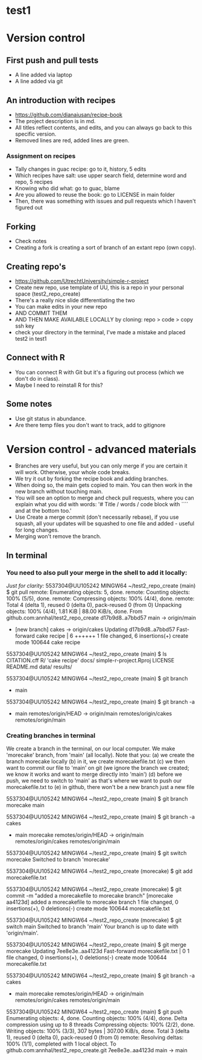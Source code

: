 # test1

# Version control 

## First push and pull tests
- A line added via laptop
- A line added via git

## An introduction with recipes 
- https://github.com/dianaiusan/recipe-book
- The project description is in md.
- All titles reflect contents, and edits, and you can always go back to this specific version.
- Removed lines are red, added lines are green.

### Assignment on recipes
- Tally changes in guac recipe: go to it, history, 5 edits
- Which recipes have salt: use upper search field, determine word and repo, 5 recipes
- Knowing who did what: go to guac, blame
- Are you allowed to reuse the book: go to LICENSE in main folder
- Then, there was something with issues and pull requests which I haven't figured out

## Forking
- Check notes
- Creating a fork is creating a sort of branch of an extant repo (own copy).

## Creating repo's
- https://github.com/UtrechtUniversity/simple-r-project
- Create new repo, use template of UU, this is a repo in your personal space (test2_repo_create)
- There's a really nice slide differentiating the two
- You can make edits in your new repo
- AND COMMIT THEM
- AND THEN MAKE AVAILABLE LOCALLY by cloning: repo > code > copy ssh key
- check your directory in the terminal, I've made a mistake and placed test2 in test1

## Connect with R
- You can connect R with Git but it's a figuring out process (which we don't do in class).
- Maybe I need to reinstall R for this? 

## Some notes
- Use git status in abundance.
- Are there temp files you don't want to track, add to gitignore

# Version control - advanced materials
- Branches are very useful, but you can only merge if you are certain it will work. Otherwise, your whole code breaks.
- We try it out by forking the recipe book and adding branches.
- When doing so, the main gets copied to main. You can then work in the new branch without touching main.
- You will see an option to merge and check pull requests, where you can explain what you did with words:
'# Title / words / code block with ```` and at the bottom too.'
- Use Create a merge commit (don't necessarily rebase), if you use squash, all your updates will be squashed to one file and added - useful for long changes.
- Merging won't remove the branch.

## In terminal

### You need to also pull your merge in the shell to add it locally: 

_Just for clarity:_
5537304@UU105242 MINGW64 ~/test2_repo_create (main)
$ git pull
remote: Enumerating objects: 5, done.
remote: Counting objects: 100% (5/5), done.
remote: Compressing objects: 100% (4/4), done.
remote: Total 4 (delta 1), reused 0 (delta 0), pack-reused 0 (from 0)
Unpacking objects: 100% (4/4), 1.81 KiB | 88.00 KiB/s, done.
From github.com:annhal/test2_repo_create
   d17b9d8..a7bbd57  main       -> origin/main
 * [new branch]      cakes      -> origin/cakes
Updating d17b9d8..a7bbd57
Fast-forward
 cake recipe | 6 ++++++
 1 file changed, 6 insertions(+)
 create mode 100644 cake recipe

5537304@UU105242 MINGW64 ~/test2_repo_create (main)
$ ls
 CITATION.cff   R/         'cake recipe'   docs/      simple-r-project.Rproj
 LICENSE        README.md   data/          results/

5537304@UU105242 MINGW64 ~/test2_repo_create (main)
$ git branch
* main

5537304@UU105242 MINGW64 ~/test2_repo_create (main)
$ git branch -a
* main
  remotes/origin/HEAD -> origin/main
  remotes/origin/cakes
  remotes/origin/main

### Creating branches in terminal
We create a branch in the terminal, on our local computer. We make 'morecake' branch, from 'main' (all locally).
Note that you: 
(a) we create the branch morecake locally
(b) in it, we create morecakefile.txt
(c) we then want to commit our file to 'main' on git (we ignore the branch we created; we know it works and want to merge directly into 'main')
(d) before we push, we need to switch to 'main' as that's where we want to push our morecakefile.txt to
(e) in github, there won't be a new branch just a new file

5537304@UU105242 MINGW64 ~/test2_repo_create (main)
$ git branch morecake main

5537304@UU105242 MINGW64 ~/test2_repo_create (main)
$ git branch -a
  cakes
* main
  morecake
  remotes/origin/HEAD -> origin/main
  remotes/origin/cakes
  remotes/origin/main

5537304@UU105242 MINGW64 ~/test2_repo_create (main)
$ git switch morecake
Switched to branch 'morecake'

5537304@UU105242 MINGW64 ~/test2_repo_create (morecake)
$ git add morecakefile.txt

5537304@UU105242 MINGW64 ~/test2_repo_create (morecake)
$ git commit -m "added a morecakefile to morecake branch"
[morecake aa4123d] added a morecakefile to morecake branch
 1 file changed, 0 insertions(+), 0 deletions(-)
 create mode 100644 morecakefile.txt

5537304@UU105242 MINGW64 ~/test2_repo_create (morecake)
$ git switch main
Switched to branch 'main'
Your branch is up to date with 'origin/main'.

5537304@UU105242 MINGW64 ~/test2_repo_create (main)
$ git merge morecake
Updating 7ee8e3e..aa4123d
Fast-forward
 morecakefile.txt | 0
 1 file changed, 0 insertions(+), 0 deletions(-)
 create mode 100644 morecakefile.txt

5537304@UU105242 MINGW64 ~/test2_repo_create (main)
$ git branch -a
  cakes
* main
  morecake
  remotes/origin/HEAD -> origin/main
  remotes/origin/cakes
  remotes/origin/main

5537304@UU105242 MINGW64 ~/test2_repo_create (main)
$ git push
Enumerating objects: 4, done.
Counting objects: 100% (4/4), done.
Delta compression using up to 8 threads
Compressing objects: 100% (2/2), done.
Writing objects: 100% (3/3), 307 bytes | 307.00 KiB/s, done.
Total 3 (delta 1), reused 0 (delta 0), pack-reused 0 (from 0)
remote: Resolving deltas: 100% (1/1), completed with 1 local object.
To github.com:annhal/test2_repo_create.git
   7ee8e3e..aa4123d  main -> main



  
